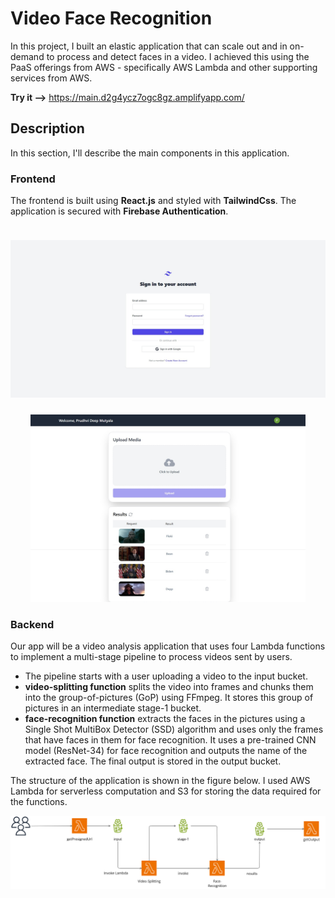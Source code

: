# Video Face Recognition
In this project, I built an elastic application that can scale out and in on-demand to process and detect faces in a video. I achieved this using the PaaS offerings from AWS - specifically AWS Lambda and other supporting services from AWS.

**Try it -->** https://main.d2g4ycz7ogc8gz.amplifyapp.com/

## Description
In this section, I'll describe the main components in this application. 
### Frontend
The frontend is built using **React.js** and styled with **TailwindCss**.  The application is secured with **Firebase Authentication**.

<p align="center">
  <img src="./public/images/Login.jpeg" alt="Login" height="300px" style="object-fit: contain;"/>
  <img src="./public/images/Dashboard.jpeg" alt="Dashboard" height="300px" style="object-fit: contain;"/>
</p>

### Backend
 Our app will be a video analysis application that uses four Lambda functions to implement a multi-stage pipeline to process videos sent by users.

 -  The pipeline starts with a user uploading a video to the input bucket.
 -  **video-splitting function** splits the video into frames and chunks them into the group-of-pictures (GoP) using FFmpeg. It stores this group of pictures in an intermediate stage-1 bucket.
 - **face-recognition function** extracts the faces in the pictures using a Single Shot MultiBox Detector (SSD) algorithm and uses only the frames that have faces in them for face recognition. It uses a pre-trained CNN model (ResNet-34) for face recognition and outputs the name of the extracted face. The final output is stored in the output bucket.
 
The structure of the application is shown in the figure below. I used AWS Lambda for serverless computation and S3 for storing the data required for the functions.

![Architecture Diagram](./public/images/architecture-diagram.png)


